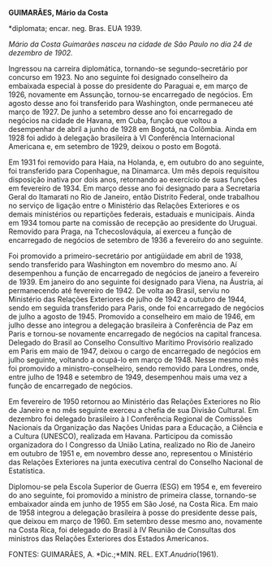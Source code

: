 **GUIMARÃES, Mário da Costa**

\*diplomata; encar. neg. Bras. EUA 1939.

*Mário da Costa Guimarães nasceu na cidade de São Paulo no dia 24 de
dezembro de 1902.*

Ingressou na carreira diplomática, tornando-se segundo-secretário por
concurso em 1923. No ano seguinte foi designado conselheiro da embaixada
especial à posse do presidente do Paraguai e, em março de 1926,
novamente em Assunção, tornou-se encarregado de negócios. Em agosto
desse ano foi transferido para Washington, onde permaneceu até março de
1927. De junho a setembro desse ano foi encarregado de negócios na
cidade de Havana, em Cuba, função que voltou a desempenhar de abril a
junho de 1928 em Bogotá, na Colômbia. Ainda em 1928 foi adido à
delegação brasileira à VI Conferência Internacional Americana e, em
setembro de 1929, deixou o posto em Bogotá.

Em 1931 foi removido para Haia, na Holanda, e, em outubro do ano
seguinte, foi transferido para Copenhague, na Dinamarca. Um mês depois
requisitou disposição inativa por dois anos, retornando ao exercício de
suas funções em fevereiro de 1934. Em março desse ano foi designado para
a Secretaria Geral do Itamarati no Rio de Janeiro, então Distrito
Federal, onde trabalhou no serviço de ligação entre o Ministério das
Relações Exteriores e os demais ministérios ou repartições federais,
estaduais e municipais. Ainda em 1934 tomou parte na comissão de
recepção ao presidente do Uruguai. Removido para Praga, na
Tchecoslováquia, aí exerceu a função de encarregado de negócios de
setembro de 1936 a fevereiro do ano seguinte.

Foi promovido a primeiro-secretário por antigüidade em abril de 1938,
sendo transferido para Washington em novembro do mesmo ano. Aí
desempenhou a função de encarregado de negócios de janeiro a fevereiro
de 1939. Em janeiro do ano seguinte foi designado para Viena, na
Áustria, aí permanecendo até fevereiro de 1942. De volta ao Brasil,
serviu no Ministério das Relações Exteriores de julho de 1942 a outubro
de 1944, sendo em seguida transferido para Paris, onde foi encarregado
de negócios de julho a agosto de 1945. Promovido a conselheiro em maio
de 1946, em julho desse ano integrou a delegação brasileira à
Conferência de Paz em Paris e tornou-se novamente encarregado de
negócios na capital francesa. Delegado do Brasil ao Conselho Consultivo
Marítimo Provisório realizado em Paris em maio de 1947, deixou o cargo
de encarregado de negócios em julho seguinte, voltando a ocupá-lo em
março de 1948. Nesse mesmo mês foi promovido a ministro-conselheiro,
sendo removido para Londres, onde, entre julho de 1948 e setembro de
1949, desempenhou mais uma vez a função de encarregado de negócios.

Em fevereiro de 1950 retornou ao Ministério das Relações Exteriores no
Rio de Janeiro e no mês seguinte exerceu a chefia de sua Divisão
Cultural. Em dezembro foi delegado brasileiro à I Conferência Regional
de Comissões Nacionais da Organização das Nações Unidas para a Educação,
a Ciência e a Cultura (UNESCO), realizada em Havana. Participou da
comissão organizadora do I Congresso da União Latina, realizado no Rio
de Janeiro em outubro de 1951 e, em novembro desse ano, representou o
Ministério das Relações Exteriores na junta executiva central do
Conselho Nacional de Estatística.

Diplomou-se pela Escola Superior de Guerra (ESG) em 1954 e, em fevereiro
do ano seguinte, foi promovido a ministro de primeira classe,
tornando-se embaixador ainda em junho de 1955 em São José, na Costa
Rica. Em maio de 1958 integrou a delegação brasileira à posse do
presidente desse país, que deixou em março de 1960. Em setembro desse
mesmo ano, novamente na Costa Rica, foi delegado do Brasil à IV Reunião
de Consultas dos ministros das Relações Exteriores dos Estados
Americanos.

FONTES: GUIMARÃES, A. *Dic.;*MIN. REL. EXT.*Anuário*(1961).

 
